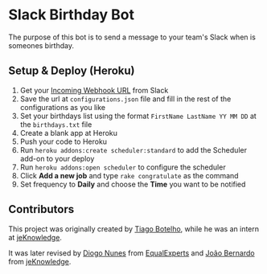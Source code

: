 # Slack Birthday Bot

The purpose of this bot is to send a message to your team's Slack when is someones birthday.

## Setup & Deploy (Heroku)

1. Get your [Incoming Webhook URL](https://api.slack.com/incoming-webhooks) from Slack
2. Save the url at `configurations.json` file and fill in the rest of the configurations as you like
3. Set your birthdays list using the format `FirstName LastName YY MM DD` at the `birthdays.txt` file
4. Create a blank app at Heroku
5. Push your code to Heroku
6. Run `heroku addons:create scheduler:standard` to add the Scheduler add-on to your deploy
7. Run `heroku addons:open scheduler` to configure the scheduler
8. Click **Add a new job** and type `rake congratulate` as the command
9. Set frequency to **Daily** and choose the **Time** you want to be notified

## Contributors 

This project was originally created by [Tiago Botelho](https://github.com/tiagonbotelho), while he was an intern at [jeKnowledge](http://jeknowledge.pt/).

It was later revised by [Diogo Nunes](http://www.diogonunes.com/) from [EqualExperts](https://www.equalexperts.com/) and [João Bernardo](http://jbernardo.me) from [jeKnowledge](http://jeknowledge.pt/).
